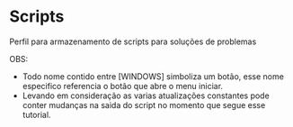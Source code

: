 # Scripts

Perfil para armazenamento de scripts para soluções de problemas 

OBS:
- Todo nome contido entre [WINDOWS] simboliza um botão, esse nome especifico referencia o botão que abre o menu iniciar.
- Levando em consideração as varias atualizações constantes pode conter mudanças na saida do script no momento que segue esse tutorial.

